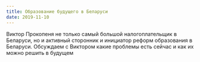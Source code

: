 ```yaml
---
title: Образование будущего в Беларуси
date: 2019-11-10
---
```


Виктор Прокопеня не только самый большой налогоплательщик в Беларуси, но и активный сторонник и инициатор реформ образования в Беларуси. Обсуждаем с Виктором какие проблемы есть сейчас и как их можно решить в будущем
